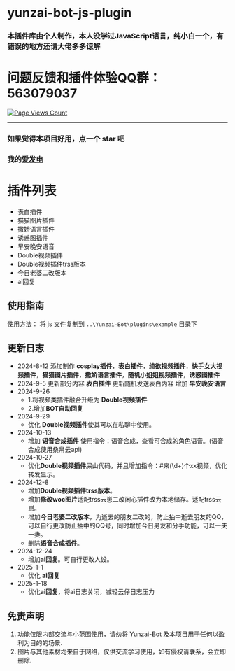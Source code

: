 # yunzai-bot-js-plugin
### 本插件库由个人制作，本人没学过JavaScript语言，纯小白一个，有错误的地方还请大佬多多谅解

# 问题反馈和插件体验QQ群：563079037

[![Page Views Count](https://badges.toozhao.com/badges/01J532W0PRBBYEANY0Q6VKD6FP/green.svg)](https://badges.toozhao.com/stats/01J532W0PRBBYEANY0Q6VKD6FP "Get your own page views count badge on badges.toozhao.com")

---

### 如果觉得本项目好用，点一个 star 吧
### 我的[爱发电](https://afdian.com/a/DoubleQAQ)



# 插件列表
- 表白插件
- 猫猫图片插件
- 撒娇语言插件
- 诱惑图插件
- 早安晚安语音
- Double视频插件
- Double视频插件trss版本
- 今日老婆二改版本
- ai回复
## 使用指南
使用方法：
将  js 文件复制到 `..\Yunzai-Bot\plugins\example` 目录下
   
## 更新日志
- 2024-8-12 添加制作
**cosplay插件**，**表白插件**，**纯欲视频插件**，**快手女大视频插件**，**猫猫图片插件**，**撒娇语言插件**，**随机小姐姐视频插件**，**诱惑图插件**
- 2024-9-5 更新部分内容
**表白插件** 更新随机发送表白内容
增加 **早安晚安语言** 
- 2024-9-26 
  - 1.将视频类插件融合升级为 **Double视频插件**
  - 2.增加**BOT自动回复**
- 2024-9-29
  - 优化 **Double视频插件**使其可以在私聊中使用。
- 2024-10-13
  - 增加  **语音合成插件** 使用指令：语音合成，查看可合成的角色语音。(语音合成使用桑帛云api)
- 2024-10-27
  - 优化**Double视频插件**屎山代码，并且增加指令：#来(\d+)个xx视频，优化转发显示。
- 2024-12-8
  - 增加**Double视频插件trss版本**。
  - 增加**修改woc图片**适配trss云崽二改闲心插件改为本地储存。适配trss云崽。
  - 增加**今日老婆二改版本**，为逝去的朋友二改的，防止抽中逝去朋友的QQ，可以自行更改防止抽中的QQ号，同时增加今日男友和分手功能，可以一夫一妻。
  - 删除**语音合成插件**。
- 2024-12-24
  - 增加**ai回复**。可自行更改人设。
- 2025-1-1
  - 优化 **ai回复**
- 2025-1-18
  - 优化**ai回复**，将ai日志关闭，减轻云仔日志压力
## 免责声明

1. 功能仅限内部交流与小范围使用，请勿将 Yunzai-Bot 及本项目用于任何以盈利为目的的场景.
2. 图片与其他素材均来自于网络，仅供交流学习使用，如有侵权请联系，会立即删除.


